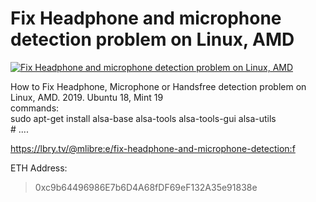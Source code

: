 # Fix Headphone and microphone detection problem on Linux, AMD

[![Fix Headphone and microphone detection problem on Linux, AMD](http://img.youtube.com/vi/DGNxHNHBiQ8/0.jpg)](https://www.youtube.com/watch?v=DGNxHNHBiQ8 "Fix Headphone and microphone detection problem on Linux, AMD")


How to Fix Headphone, Microphone or Handsfree detection problem on Linux, AMD. 2019. Ubuntu 18, Mint 19<br/>	commands:<br/>	sudo apt-get install alsa-base alsa-tools alsa-tools-gui alsa-utils<br/>	# ....

https://lbry.tv/@mlibre:e/fix-headphone-and-microphone-detection:f

ETH Address:
> 0xc9b64496986E7b6D4A68fDF69eF132A35e91838e